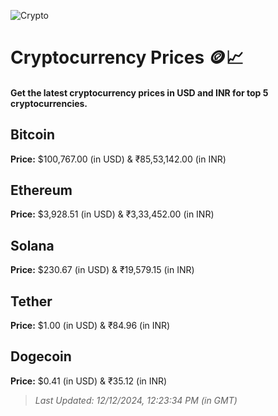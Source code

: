 
![Crypto](https://www.techguide.com.au/wp-content/uploads/2020/11/crypto3.jpeg)

# Cryptocurrency Prices 🪙📈

#### Get the latest cryptocurrency prices in USD and INR for top 5 cryptocurrencies.

## Bitcoin

**Price:** $100,767.00 (in USD) & ₹85,53,142.00 (in INR)

## Ethereum

**Price:** $3,928.51 (in USD) & ₹3,33,452.00 (in INR)

## Solana

**Price:** $230.67 (in USD) & ₹19,579.15 (in INR)

## Tether

**Price:** $1.00 (in USD) & ₹84.96 (in INR)

## Dogecoin

**Price:** $0.41 (in USD) & ₹35.12 (in INR)

> _Last Updated: 12/12/2024, 12:23:34 PM (in GMT)_
